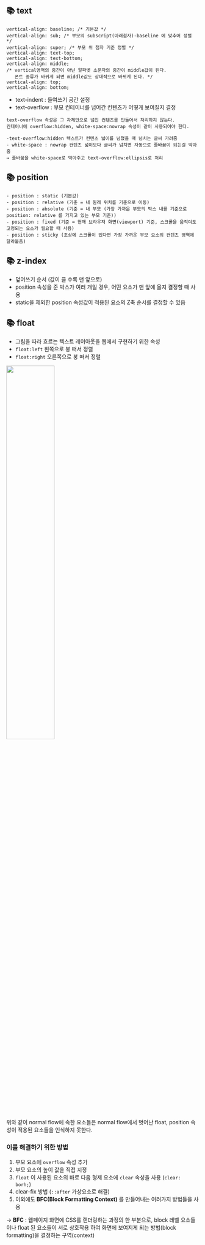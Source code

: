 ## 📚 text

```
vertical-align: baseline; /* 기본값 */
vertical-align: sub; /* 부모의 subscript(아래첨자)-baseline 에 맞추어 정렬 */
vertical-align: super; /* 부모 위 첨자 기준 정렬 */
vertical-align: text-top;
vertical-align: text-bottom;
vertical-align: middle; 
/* vertical영역의 중간이 아닌 알파벳 소문자의 중간이 middle값이 된다.
   폰트 종류가 바뀌게 되면 middle값도 상대적으로 바뀌게 된다. */
vertical-align: top;
vertical-align: bottom;
```

- text-indent : 들여쓰기 공간 설정
- text-overflow : 부모 컨테이너를 넘어간 컨텐츠가 어떻게 보여질지 결정

```
text-overflow 속성은 그 자체만으로 넘친 컨텐츠를 만들어서 처리하지 않는다. 
컨테이너에 overflow:hidden, white-space:nowrap 속성이 같이 사용되어야 한다.

-text-overflow:hidden 텍스트가 컨텐츠 넓이를 넘쳤을 때 넘치는 글씨 가려줌
- white-space : nowrap 컨텐츠 넓이보다 글씨가 넘치면 자동으로 줄바꿈이 되는걸 막아줌
→ 줄바꿈을 white-space로 막아주고 text-overflow:ellipsis로 처리
```

## 📚 position

```
- position : static (기본값)
- position : relative (기준 = 내 원래 위치를 기준으로 이동)
- position : absolute (기준 = 내 부모 (가장 가까운 부모의 박스 내를 기준으로 position: relative 를 가지고 있는 부모 기준))
- position : fixed (기준 = 현재 브라우저 화면(viewport) 기준, 스크롤을 움직여도 고정되는 요소가 필요할 때 사용)
- position : sticky (조상에 스크롤이 있다면 가장 가까운 부모 요소의 컨텐츠 영역에 달라붙음)
```
 
## 📚 z-index

- 덮어쓰기 순서 (값이 클 수록 맨 앞으로)
- position 속성을 준 박스가 여러 개일 경우, 어떤 요소가 맨 앞에 올지 결정할 때 사용
- static을 제외한 position 속성값이 적용된 요소의 Z축 순서를 결정할 수 있음


## 📚 float 

- 그림을 따라 흐르는 텍스트 레이아웃을 웹에서 구현하기 위한 속성
- ```float:left``` 왼쪽으로 붕 떠서 정렬
- ```float:right``` 오른쪽으로 붕 떠서 정렬
  
<image src="https://user-images.githubusercontent.com/112460430/190188224-a3501352-7bfb-402e-83b2-4425bfa33657.png" width="50%"> 

위와 같이 normal flow에 속한 요소들은 normal flow에서 벗어난 float, position 속성이 적용된 요소들을 인식하지 못한다.
   
### 이를 해결하기 위한 방법 
   
1. 부모 요소에 `overflow` 속성 추가
2. 부모 요소의 높이 값을 직접 지정
3. `float` 이 사용된 요소의 바로 다음 형제 요소에 `clear` 속성을 사용 (`clear: borh;`)
4. clear-fix 방법 (`::after` 가상요소로 해결)
5. 이외에도 **BFC(Block Formatting Context)** 를 만들어내는 여러가지 방법들을 사용
    
 -> **BFC** : 웹페이지 화면에 CSS를 랜더링하는 과정의 한 부분으로, block 레벨 요소들이나 float 된 요소들이 서로 상호작용 하여 화면에 보여지게 되는 방법(block formatting)을 결정하는 구역(context)

